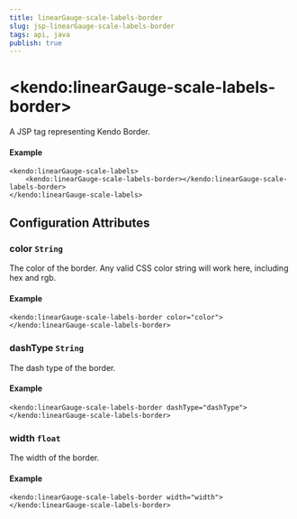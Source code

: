 ```yaml
---
title: linearGauge-scale-labels-border
slug: jsp-linearGauge-scale-labels-border
tags: api, java
publish: true
---
```


# \<kendo:linearGauge-scale-labels-border\>
A JSP tag representing Kendo Border.

#### Example
    <kendo:linearGauge-scale-labels>
        <kendo:linearGauge-scale-labels-border></kendo:linearGauge-scale-labels-border>
    </kendo:linearGauge-scale-labels>


## Configuration Attributes


### color `String`

The color of the border. Any valid CSS color string will work here, including hex and rgb.

#### Example
    <kendo:linearGauge-scale-labels-border color="color">
    </kendo:linearGauge-scale-labels-border>



### dashType `String`

The dash type of the border.

#### Example
    <kendo:linearGauge-scale-labels-border dashType="dashType">
    </kendo:linearGauge-scale-labels-border>



### width `float`

The width of the border.

#### Example
    <kendo:linearGauge-scale-labels-border width="width">
    </kendo:linearGauge-scale-labels-border>


